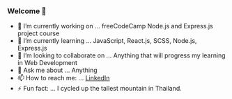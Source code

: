 ### Welcome 👋

- 🔭 I’m currently working on ... freeCodeCamp Node.js and Express.js project course
- 🌱 I’m currently learning ... JavaScript, React.js, SCSS, Node.js, Express.js
- 👯 I’m looking to collaborate on ... Anything that will progress my learning in Web Development
- 💬 Ask me about ... Anything
- 📫 How to reach me: ... [LinkedIn](https://www.linkedin.com/in/jethro-d/)
- ⚡ Fun fact: ... I cycled up the tallest mountain in Thailand. 
